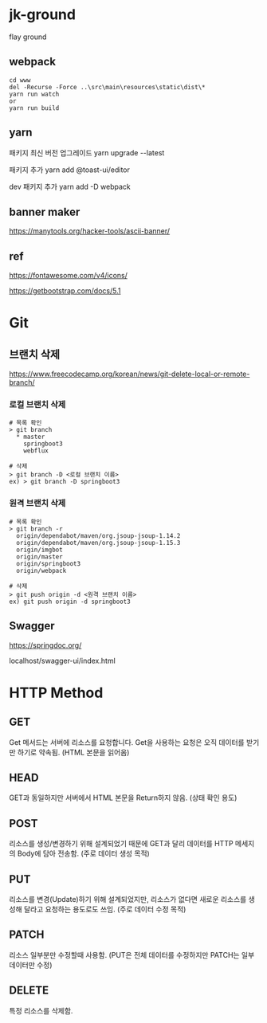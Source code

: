 # jk-ground

flay ground

## webpack

```
cd www
del -Recurse -Force ..\src\main\resources\static\dist\*
yarn run watch
or
yarn run build
```

## yarn

패키지 최신 버전 업그레이드
yarn upgrade --latest

패키지 추가
yarn add @toast-ui/editor

dev 패키지 추가
yarn add -D webpack

## banner maker

https://manytools.org/hacker-tools/ascii-banner/

## ref

https://fontawesome.com/v4/icons/

https://getbootstrap.com/docs/5.1

# Git

## 브랜치 삭제

https://www.freecodecamp.org/korean/news/git-delete-local-or-remote-branch/

### 로컬 브랜치 삭제

    # 목록 확인
    > git branch
      * master
        springboot3
        webflux

    # 삭제
    > git branch -D <로컬 브랜치 이름>
    ex) > git branch -D springboot3

### 원격 브랜치 삭제

    # 목록 확인
    > git branch -r
      origin/dependabot/maven/org.jsoup-jsoup-1.14.2
      origin/dependabot/maven/org.jsoup-jsoup-1.15.3
      origin/imgbot
      origin/master
      origin/springboot3
      origin/webpack

    # 삭제
    > git push origin -d <원격 브랜치 이름>
    ex) git push origin -d springboot3

## Swagger

https://springdoc.org/

localhost/swagger-ui/index.html

# HTTP Method

## GET

Get 메서드는 서버에 리소스를 요청합니다. Get을 사용하는 요청은 오직 데이터를 받기만 하기로 약속됨. (HTML 본문을 읽어옴)

## HEAD

GET과 동일하지만 서버에서 HTML 본문을 Return하지 않음. (상태 확인 용도)

## POST

리소스를 생성/변경하기 위해 설계되었기 때문에 GET과 달리 데이터를 HTTP 메세지의 Body에 담아 전송함. (주로 데이터 생성 목적)

## PUT

리소스를 변경(Update)하기 위해 설계되었지만, 리소스가 없다면 새로운 리소스를 생성해 달라고 요청하는 용도로도 쓰임. (주로 데이터 수정 목적)

## PATCH

리소스 일부분만 수정할때 사용함. (PUT은 전체 데이터를 수정하지만 PATCH는 일부 데이터만 수정)

## DELETE

특정 리소스를 삭제함.

